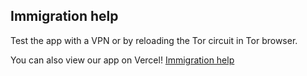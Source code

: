 ## Immigration help

Test the app with a VPN or by reloading the Tor circuit in Tor browser.

You can also view our app on Vercel! [Immigration help](https://immigration-resource.vercel.app)
